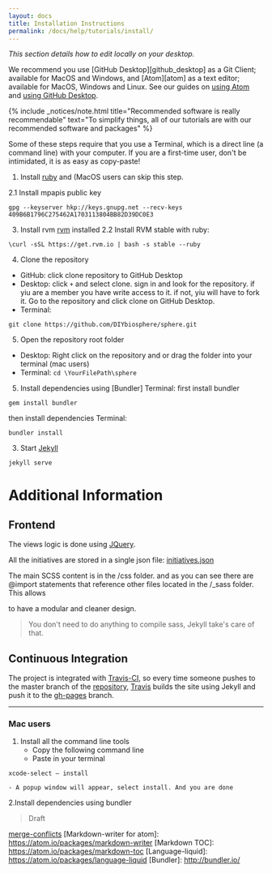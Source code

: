 ```yaml
---
layout: docs
title: Installation Instructions
permalink: /docs/help/tutorials/install/
---
```


_This section details how to edit locally on your desktop._

We recommend you use [GitHub Desktop][github_desktop] as a Git Client; available for MacOS and Windows, and [Atom][atom] as a text editor; available for MacOS, Windows and Linux. See our guides on [using Atom] and [using GitHub Desktop].

{% include _notices/note.html title="Recommended software is really recommendable" text="To simplify things, all of our tutorials are with our recommended software and packages" %}

Some of these steps require that you use a Terminal, which is a direct line (a command line) with your computer. If you are a first-time user, don't be intimidated, it is as easy as copy-paste!

1. Install [ruby](https://www.ruby-lang.org/en/documentation/installation/) and (MacOS users can skip this step.

  2.1 Install mpapis public key
  ```
  gpg --keyserver hkp://keys.gnupg.net --recv-keys 409B6B1796C275462A1703113804BB82D39DC0E3
  ```


3. Install rvm
[rvm](https://rvm.io/rvm/install) installed
  2.2 Install RVM stable with ruby:
  ```
  \curl -sSL https://get.rvm.io | bash -s stable --ruby
```

4. Clone the repository
  - GitHub: click clone repository to GitHub Desktop
  - Desktop: click `+` and select clone. sign in and look for the repository. if yiu are a member you have write access to it. if not, yiu will have to fork it.
Go to the repository and click clone on GitHub Desktop.
  - Terminal:
```
git clone https://github.com/DIYbiosphere/sphere.git
```

5. Open the repository root folder
 - Desktop: Right click on the repository and
or drag the folder into your terminal (mac users)
 - Terminal:
``` cd \YourFilePath\sphere ```


5. Install dependencies using [Bundler]
Terminal: first install bundler
```
gem install bundler
```
then install dependencies
Terminal:
  ```
  bundler install
  ```


3. Start [Jekyll](https://jekyllrb.com/)
```
jekyll serve
```

# Additional Information

## Frontend
The views logic is done using [JQuery](https://jquery.com/).

All the initiatives are stored in a single json file:
[initiatives.json](https://github.com/DIYbiosphere/sphere/blob/gh-pages/js/data/initiatives.json)

The main SCSS content is in the /css folder. and as you can see there are @import
statements that reference other files located in the /\_sass folder. This allows


to have a modular and cleaner design.

> You don't need to do anything to compile sass, Jekyll take's care of that.


## Continuous Integration
The project is integrated with [Travis-CI](https://travis-ci.org/), so every
time someone pushes to the master branch of the
[repository](https://github.com/DIYbiosphere/sphere),
[Travis](https://travis-ci.org/) builds the site using Jekyll and push it to the
[gh-pages](https://github.com/DIYbiosphere/sphere/tree/gh-pages) branch.

---

### Mac users
1. Install all the command line tools
	- Copy the following command line
	- Paste in your terminal
```
xcode-select — install
```
	- A popup window will appear, select install. And you are done
2.Install dependencies using bundler


> Draft


[using atom]: /docs/help/tutorials/using-atom/
[using Github Desktop]: docs/help/tutorials/
[file icons]: https://atom.io/packages/file-icons
[pigments]: https://atom.io/packages/pigments
[todo-show]: https://atom.io/packages/todo-show
[atom beautify]: https://atom.io/packages/atom-beautify
[merge-conflicts](https://atom.io/packages/merge-conflicts)
[Markdown-writer for atom]: https://atom.io/packages/markdown-writer
[Markdown TOC]: https://atom.io/packages/markdown-toc
[Language-liquid]: https://atom.io/packages/language-liquid
[Bundler]: http://bundler.io/
